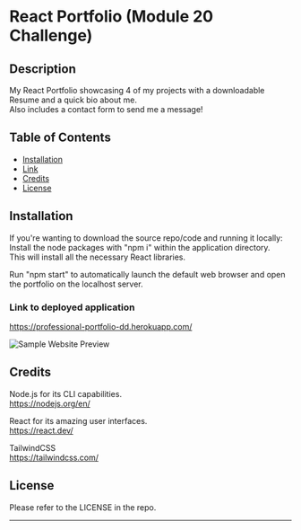 # React Portfolio (Module 20 Challenge)

## Description

My React Portfolio showcasing 4 of my projects with a downloadable Resume and a quick bio about me.  
Also includes a contact form to send me a message!

## Table of Contents

- [Installation](#installation)
- [Link](#link-to-deployed-application)
- [Credits](#credits)
- [License](#license)

## Installation

If you're wanting to download the source repo/code and running it locally:  
Install the node packages with "npm i" within the application directory.  
This will install all the necessary React libraries.  

Run "npm start" to automatically launch the default web browser and open the portfolio on the localhost server.  

### Link to deployed application

https://professional-portfolio-dd.herokuapp.com/


![Sample Website Preview](./public/images/demo.png)


## Credits

Node.js for its CLI capabilities.  
https://nodejs.org/en/

React for its amazing user interfaces.  
https://react.dev/

TailwindCSS  
https://tailwindcss.com/


## License

Please refer to the LICENSE in the repo.

---
